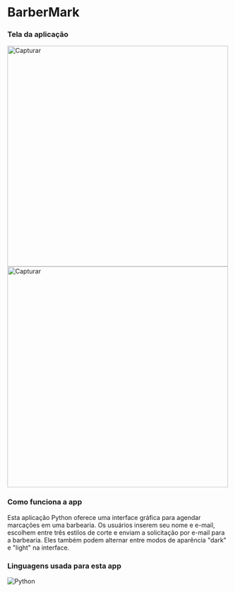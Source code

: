 # BarberMark
### Tela da aplicação
<img width="500" alt="Capturar" src="https://github.com/fred-borges/BarberMark/assets/153947968/01665e4e-cc37-4cec-b046-03447fc2d46c"> <img width="500" alt="Capturar" src="https://github.com/fred-borges/BarberMark/assets/153947968/d0624ba3-1144-4f79-a7ed-456f8c24b136">

### Como funciona a app
Esta aplicação Python oferece uma interface gráfica para agendar marcações em uma barbearia. Os usuários inserem seu nome e e-mail, escolhem entre três estilos de corte e enviam a solicitação por e-mail para a barbearia. Eles também podem alternar entre modos de aparência "dark" e "light" na interface.

### Linguagens usada para esta app
<img alt="Python" src="https://img.shields.io/badge/Python-3776AB?style=for-the-badge&logo=python&logoColor=white"/>
